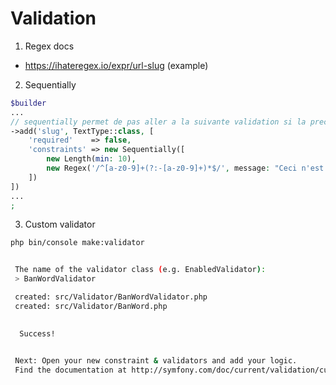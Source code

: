# Validation 


1. Regex docs 
- https://ihateregex.io/expr/url-slug (example)

2. Sequentially 
```php 
$builder
...
// sequentially permet de pas aller a la suivante validation si la precedente n'est pas valide
->add('slug', TextType::class, [
    'required'    => false,
    'constraints' => new Sequentially([ 
        new Length(min: 10),
        new Regex('/^[a-z0-9]+(?:-[a-z0-9]+)*$/', message: "Ceci n'est pas un slug valide"), // regex (slug)
    ])
])
...
;
```


3. Custom validator 
```bash 
php bin/console make:validator


 The name of the validator class (e.g. EnabledValidator):
 > BanWordValidator

 created: src/Validator/BanWordValidator.php
 created: src/Validator/BanWord.php

           
  Success! 
           

 Next: Open your new constraint & validators and add your logic.
 Find the documentation at http://symfony.com/doc/current/validation/custom_constraint.html

```


